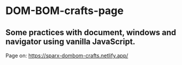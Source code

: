 # DOM-BOM-crafts-page
## Some practices with document, windows and navigator using vanilla JavaScript.
Page on: https://sparx-dombom-crafts.netlify.app/
